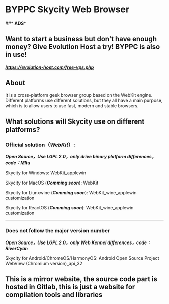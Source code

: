 # BYPPC Skycity Web Browser

##* **ADS***

## Want to start a business but don't have enough money? Give Evolution Host a try! BYPPC is also in use!

***https://evolution-host.com/free-vps.php***
## About
It is a cross-platform geek browser group based on the WebKit engine. Different platforms use different solutions, but they all have a main purpose, which is to allow users to use fast, modern and stable browsers.
## What solutions will Skycity use on different platforms?
### Official solution（*WebKit*）:

***Open Source，Use LGPL 2.0，only drive binary platform differences，code：MItu***

Skycity for Windows: WebKit_applewin

Skycity for MacOS (***Comming soon***): WebKit

Skycity for Liunxwine (***Comming soon***): WebKit_wine_applewin customization

Skycity for ReactOS (***Comming soon***): WebKit_wine_applewin customization

***
### Does not follow the major version number

***Open Source，Use LGPL 2.0，only Web Kennel differences，code：RiverCyan***

Skycity for Android/ChromeOS/HarmonyOS: Android Open Source Project WebView (Chromium version)_api_32

## This is a mirror website, the source code part is hosted in Gitlab, this is just a website for compilation tools and libraries

